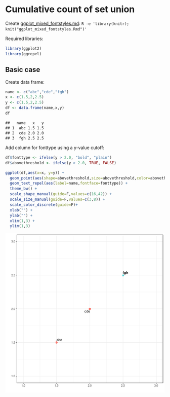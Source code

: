 # Cumulative count of set union

Create [ggplot_mixed_fontstyles.md](ggplot_mixed_fontstyles.md): `R -e 'library(knitr); knit("ggplot_mixed_fontstyles.Rmd")'`

Required libraries:

```r
library(ggplot2)
library(ggrepel)
```

## Basic case

Create data frame:

```r
name <- c("abc","cde","fgh")
x <- c(1.5,2,2.5)
y <- c(1.5,2,2.5)
df <- data.frame(name,x,y)
df
```

```
##   name   x   y
## 1  abc 1.5 1.5
## 2  cde 2.0 2.0
## 3  fgh 2.5 2.5
```

Add column for fonttype using a y-value cutoff:

```r
df$fonttype <- ifelse(y > 2.0, "bold", "plain")
df$abovethreshold <- ifelse(y > 2.0, TRUE, FALSE)
```


```r
ggplot(df,aes(x=x, y=y)) +
  geom_point(aes(shape=abovethreshold,size=abovethreshold,color=abovethreshold)) +
  geom_text_repel(aes(label=name,fontface=fonttype)) +
  theme_bw() +
  scale_shape_manual(guide=F,values=c(16,42)) +
  scale_size_manual(guide=F,values=c(3,8)) +
  scale_color_discrete(guide=F)+
  xlab("") +
  ylab("") +
  xlim(1,3) +
  ylim(1,3)
```

![plot of chunk ggplot_mixed_fontstyles](figure/ggplot_mixed_fontstyles-1.png)


